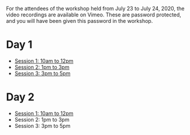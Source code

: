 For the attendees of the workshop held from July 23 to July 24, 2020, the video recordings are available on Vimeo.
These are password protected, and you will have been given this password in the workshop.

# Day 1

* [Session 1: 10am to 12pm](https://vimeo.com/440971755)
* [Session 2: 1pm to 3pm](https://vimeo.com/441025980)
* [Session 3: 3pm to 5pm](https://vimeo.com/441080417)

# Day 2

* [Session 1: 10am to 12pm](https://vimeo.com/441343215)
* Session 2: 1pm to 3pm
* Session 3: 3pm to 5pm

